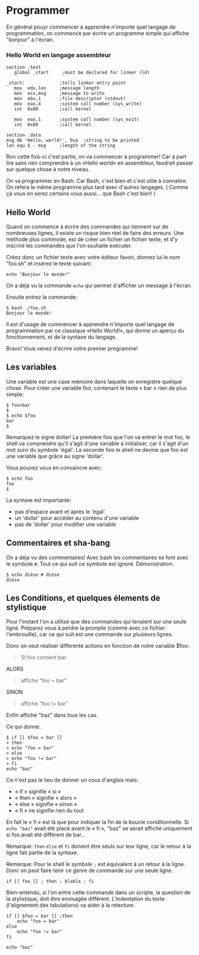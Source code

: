 # Programmer


En général pouyr commencer à apprendre n'importe quel langage de programmation, on commence par écrire un programme simple qui affiche "bonjour" à l'écran.

### Hello World en langage assembleur 

    section	.text
       global _start     ;must be declared for linker (ld)
    
    _start:	            ;tells linker entry point
       mov	edx,len     ;message length
       mov	ecx,msg     ;message to write
       mov	ebx,1       ;file descriptor (stdout)
       mov	eax,4       ;system call number (sys_write)
       int	0x80        ;call kernel
    	
       mov	eax,1       ;system call number (sys_exit)
       int	0x80        ;call kernel
    
    section	.data
    msg db 'Hello, world!', 0xa  ;string to be printed
    len equ $ - msg     ;length of the string
    

Bon cette fois-ci c'est partie, on va commencer à programmer! Car à part lire sans rien comprendre à un «Hello world» en assembleur, faudrait passer sur quelque chose à notre niveau.

On va programmer en Bash. Car Bash, c'est bien et c'est utile à connaitre. On refera le même programme plus tard avec d'autres langages. ( Comme çà vous en serez certains vous aussi... que Bash c'est bien! )

## Hello World 

Quand on commence à écrire des commandes qui tiennent sur de nombreuses lignes, il existe un risque bien réel de faire des erreurs. Une méthode plus commode, est de créer un fichier un fichier texte, et d'y inscrire les commandes que l'on souhaite exécuter.

Créez donc un fichier texte avec votre éditeur favori, donnez lui le nom "foo.sh" et insérez le texte suivant:

    echo "Bonjour le monde!"

On a déjà vu la commande `echo` qui permet d'afficher un message à l'écran.

Ensuite entrez la commande:

    $ bash ./foo.sh
    Bonjour le monde!

Il est d'usage de commencer à apprendre n'importe quel langage de programmation par ce classique «Hello World!», qui donne un aperçu du fonctionnement, et de la syntaxe du langage.

Bravo! Vous venez d'écrire votre premier programme!

## Les variables 

Une variable est une case mémoire dans laquelle on enregistre quelque chose. Pour créer une variable foo, contenant le texte « bar » rien de plus simple:

    $ foo=bar
    $ 
    $ echo $foo
    bar
    $

Remarquez le signe dollar! La première fois que l'on va entrer le mot foo, le shell va comprendre qu'il s'agit d'une variable à initialiser, car il s'agit d'un mot suivi du symbole 'égal'. La seconde fois le shell ne devine que foo est une variable que grâce au signe 'dollar'.

Vous pouvez vous en convaincre avec:

    $ echo foo
    foo
    $

La syntaxe est importante:

 * pas d'espace avant et après le 'égal'.
 * un 'dollar' pour accéder au contenu d'une variable
 * pas de 'dollar' pour modifier une variable

## Commentaires et sha-bang 

On a déja vu des commentaires! Avec bash les commentaires se  font avec le symbole `#`. Tout ce qui suit ce symbole est ignoré. Démonstration:

    $ echo dièse # dièse
    dièse

## Les Conditions, et quelques élements de stylistique 

Pour l'instant l'on a utilisé que des commandes qui tenaient sur une seule ligne. Préparez vous à perdre la prompte (comme avec ce fichier l'embrouille), car ce qui suit est une commande sur plusieurs lignes.

Donc on veut réaliser différente actions en fonction de notre variable $foo:

> SI foo contient bar

ALORS

> affiche "foo = bar"

SINON

> affiche "foo != bar"

Enfin affiche "baz" dans tous les cas.

Ce qui donne:

    $ if [[ $foo = bar ]]
    > then
    > echo "foo = bar"
    > else
    > echo "foo != bar"
    > fi
    echo "baz"

Ce n'est pas le lieu de donner un cous d'anglais mais:

 * « if » signifie « si »
 * « then » signifie « alors »
 * « else » signifie « sinon »
 * « fi » ne signifie rien du tout

En fait le « fi » est là que pour indiquer la fin de la boucle conditionnelle. Si `echo "baz"` avait été placé avant le « fi », "baz" se serait affiché uniquement si foo avait été différent de bar...

Remarque: `then` `else` et `fi` doivent être seuls sur leur ligne, car le retour à la ligne fait partie de la syntaxe.

Remarque: Pour le shell le symbole `;` est équivalent à un retour à la ligne. Donc on peut faire tenir ce genre de commande sur une seule ligne.

    if [[ foo ]] ; then ; blabla ; fi

Bien-entendu, si l'on entre cette commande dans un scripte, la question de la stylistique, doit être envisagée différent. L'indentation du texte (l'alignement des tabulations) va aider à la relecture.

    if [[ $foo = bar ]] ;then
    	echo "foo = bar"
    else
    	echo "foo != bar"
    fi
    
    echo "baz"
